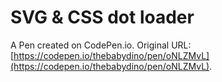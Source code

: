 # SVG & CSS dot loader

A Pen created on CodePen.io. Original URL: [https://codepen.io/thebabydino/pen/oNLZMvL](https://codepen.io/thebabydino/pen/oNLZMvL).

